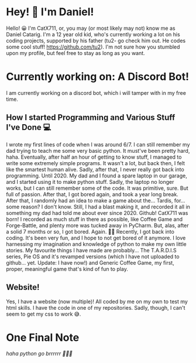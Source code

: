 # Hey! 👋 I'm Daniel!

Hello! 😀 I'm CatX711, or, you may (or most likely may not) know me as Daniel Catarig.
I'm a 12 year old kid, who's currently working a lot on his coding projects, supported by 
his father (tu2- go check him out. He codes some cool stuff! https://github.com/tu2).
I'm not sure how you stumbled upon my profile, but feel free to stay as long as you want.

# Currently working on: A Discord Bot! 

I am currently working on a discord bot, which i will tamper with in my free time.

## How I started Programming and Various Stuff I've Done 💻

I wrote my first lines of code when I was around 6/7. I can still remember my dad trying to teach me some very basic python.
It must've been pretty hard, haha. Eventually, after half an hour of getting to know stuff, I managed to write
some extremely simple programs. It wasn't a lot, but back then, I felt like the smartest human alive.
Sadly, after that, I never really got back into programming. Until 2020.
My dad and I found a spare laptop in our garage, and I started using it to make python stuff.
Sadly, the laptop no longer works, but I can still remember some of the code. It was primitive, sure. But full of passion.
After that, I got bored again, and took a year long break. After that, I randomly had an idea to make a game about the...
Tardis, for... some reason? I don't know. Still, I had a blast making it, and recorded it all in something my dad had
told me about ever since 2020. Github! CatX711 was born!
I recorded as much stuff in there as possible, like Coffee Game and Forge-Battle, and plenty more was tucked away in PyCharm.
But, alas, after a solid 7 months or so, I got bored. Again. 🤦‍♂️
Recently, I got back into coding. It's been very fun, and I hope to not get bored of it anymore.
I love harnessing my imagination and knowledge of python to make my own little stories. 
My favourite things I have made are probably... The T.A.R.D.I.S series, Pie OS and it's revamped versions (which I have not uploaded to github... yet. Update: I have now!) and Generic Coffee Game, my first, proper, meaningful game that's kind of fun to play.

## Website!

Yes, I have a website (now multiple)! All coded by me on my own to test my html skills. I have the code in one of my repositories.
Sadly, though, I can't seem to get my css to work 😅.


# One Final Note

*haha python go brrrrrr 👨🏻‍💻*


<!---
CatX711/CatX711 is a ✨ special ✨ repository because its `README.md` (this file) appears on your GitHub profile.
You can click the Preview link to take a look at your changes.
--->
